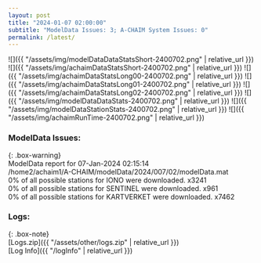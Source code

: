 ```yaml
---
layout: post
title: "2024-01-07 02:00:00"
subtitle: "ModelData Issues: 3; A-CHAIM System Issues: 0"
permalink: /latest/
---
```


![]({{ "/assets/img/modelDataDataStatsShort-2400702.png" | relative_url }})
![]({{ "/assets/img/achaimDataStatsShort-2400702.png" | relative_url }})
![]({{ "/assets/img/achaimDataStatsLong00-2400702.png" | relative_url }})
![]({{ "/assets/img/achaimDataStatsLong01-2400702.png" | relative_url }})
![]({{ "/assets/img/achaimDataStatsLong02-2400702.png" | relative_url }})
![]({{ "/assets/img/modelDataDataStats-2400702.png" | relative_url }})
![]({{ "/assets/img/modelDataStationStats-2400702.png" | relative_url }})
![]({{ "/assets/img/achaimRunTime-2400702.png" | relative_url }})


### ModelData Issues:  
  
{: .box-warning}  
 ModelData report for 07-Jan-2024 02:15:14   
 /home2/achaim1/A-CHAIM/modelData/2024/007/02/modelData.mat   
 0% of all possible stations for IONO were downloaded. x3241   
 0% of all possible stations for SENTINEL were downloaded. x961   
 0% of all possible stations for KARTVERKET were downloaded. x7462   
  


### Logs:  
  
{: .box-note}  
[Logs.zip]({{ "/assets/other/logs.zip" | relative_url }})  
[Log Info]({{ "/logInfo" | relative_url }})  
